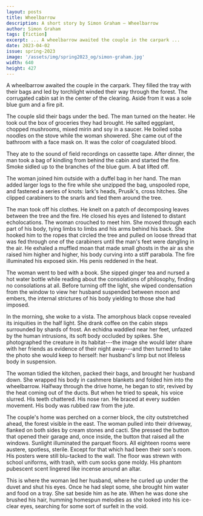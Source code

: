 ```yaml
---
layout: posts
title: Wheelbarrow
description: A short story by Simon Graham – Wheelbarrow
author: Simon Graham
tags: [fiction]
excerpt: ... A wheelbarrow awaited the couple in the carpark ...
date: 2023-04-02
issue: spring-2023
image: '/assets/img/spring2023_og/simon-graham.jpg'
width: 640
height: 427
--- 
```


A wheelbarrow awaited the couple in the carpark. They filled the tray
with their bags and led by torchlight winded their way through the
forest. The corrugated cabin sat in the center of the clearing. Aside
from it was a sole blue gum and a fire pit.

The couple slid their bags under the bed. The man turned on the heater.
He took out the box of groceries they had brought. He salted eggplant,
chopped mushrooms, mixed mirin and soy in a saucer. He boiled soba
noodles on the stove while the woman showered. She came out of the
bathroom with a face mask on. It was the color of coagulated blood.

They ate to the sound of field recordings on cassette tape. After
dinner, the man took a bag of kindling from behind the cabin and started
the fire. Smoke sidled up to the branches of the blue gum. A bat lifted
off.

The woman joined him outside with a duffel bag in her hand. The man
added larger logs to the fire while she unzipped the bag, unspooled
rope, and fastened a series of knots: lark's heads, Prusik's, cross
hitches. She clipped carabiners to the snarls and tied them around the
tree.

The man took off his clothes. He knelt on a patch of decomposing leaves
between the tree and the fire. He closed his eyes and listened to
distant echolocations. The woman crouched to meet him. She moved through
each part of his body, tying limbs to limbs and his arms behind his
back. She hooked him to the ropes that circled the tree and pulled on
loose thread that was fed through one of the carabiners until the man's
feet were dangling in the air. He exhaled a muffled moan that made small
ghosts in the air as she raised him higher and higher, his body curving
into a stiff parabola. The fire illuminated his exposed skin. His penis
reddened in the heat.

The woman went to bed with a book. She sipped ginger tea and nursed a
hot water bottle while reading about the consolations of philosophy,
finding no consolations at all. Before turning off the light, she wiped
condensation from the window to view her husband suspended between moon
and embers, the internal strictures of his body yielding to those she
had imposed.

In the morning, she woke to a vista. The amorphous black copse revealed
its iniquities in the half light. She drank coffee on the cabin steps
surrounded by shards of frost. An echidna waddled near her feet, unfazed
by the human intrusions, its soft body occluded by spikes. She
photographed the creature in its habitat---the image she would later
share with her friends as evidence of their night away---and then turned
to take the photo she would keep to herself: her husband's limp but not
lifeless body in suspension.

The woman tidied the kitchen, packed their bags, and brought her husband
down. She wrapped his body in cashmere blankets and folded him into the
wheelbarrow. Halfway through the drive home, he began to stir, revived
by the heat coming out of the ducts. But when he tried to speak, his
voice slurred. His teeth chattered. His nose ran. He braced at every
sudden movement. His body was rubbed raw from the jute.

The couple's home was perched on a corner block, the city outstretched
ahead, the forest visible in the east. The woman pulled into their
driveway, flanked on both sides by cream stones and cacti. She pressed
the button that opened their garage and, once inside, the button that
raised all the windows. Sunlight illuminated the parquet floors. All
eighteen rooms were austere, spotless, sterile. Except for that which
had been their son's room. His posters were still blu-tacked to the
wall. The floor was strewn with school uniforms, with trash, with cum
socks gone moldy. His phantom pubescent scent lingered like incense
around an altar.

This is where the woman led her husband, where he curled up under the
duvet and shut his eyes. Once he had slept some, she brought him water
and food on a tray. She sat beside him as he ate. When he was done she
brushed his hair, humming homespun melodies as she looked into his
ice-clear eyes, searching for some sort of surfeit in the void.

